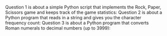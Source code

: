 Question 1 is about a simple Python script that implements the Rock, Paper, Scissors game and keeps track of the game statistics:
Question 2 is about a Python program that reads in a string and gives you the character frequency count:
Question 3 is about a Python program that converts Roman numerals to decimal numbers (up to 3999):
